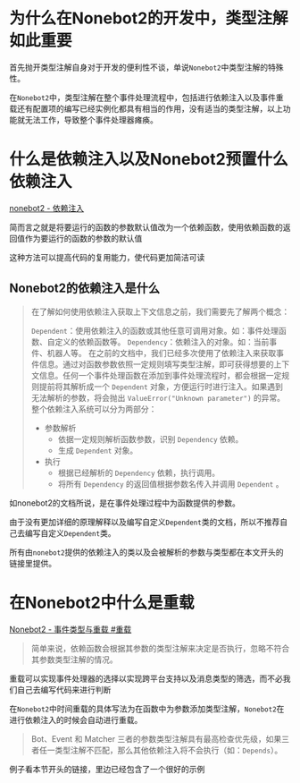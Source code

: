 # 为什么在Nonebot2的开发中，类型注解如此重要

首先抛开类型注解自身对于开发的便利性不谈，单说`Nonebot2`中类型注解的特殊性。

在`Nonebot2`中，类型注解在整个事件处理流程中，包括进行依赖注入以及事件重载还有配置项的编写已经实例化都具有相当的作用，没有适当的类型注解，以上功能就无法工作，导致整个事件处理器瘫痪。

# 什么是依赖注入以及Nonebot2预置什么依赖注入

[nonebot2 - 依赖注入](https://nonebot.dev/docs/advanced/dependency)

简而言之就是将要运行的函数的参数默认值改为一个依赖函数，使用依赖函数的返回值作为要运行的函数的参数的默认值

这种方法可以提高代码的复用能力，使代码更加简洁可读

## Nonebot2的依赖注入是什么

> 在了解如何使用依赖注入获取上下文信息之前，我们需要先了解两个概念：
> 
> `Dependent`：使用依赖注入的函数或其他任意可调用对象。如：事件处理函数、自定义的依赖函数等。
`Dependency`：依赖注入的对象。如：当前事件、机器人等。
在之前的文档中，我们已经多次使用了依赖注入来获取事件信息。通过对函数参数依照一定规则填写类型注解，即可获得想要的上下文信息。任何一个事件处理函数在添加到事件处理流程时，都会根据一定规则提前将其解析成一个 `Dependent` 对象，方便运行时进行注入。如果遇到无法解析的参数，将会抛出 `ValueError("Unknown parameter")` 的异常。整个依赖注入系统可以分为两部分：
> 
> - 参数解析
>   - 依据一定规则解析函数参数，识别 `Dependency` 依赖。
>   - 生成 `Dependent` 对象。
> - 执行
>   - 根据已经解析的 `Dependency` 依赖，执行调用。
>   - 将所有 `Dependency` 的返回值根据参数名传入并调用 `Dependent` 。

如nonebot2的文档所说，是在事件处理过程中为函数提供的参数。

由于没有更加详细的原理解释以及编写自定义`Dependent`类的文档，所以不推荐自己去编写自定义`Dependent`类。

所有由`nonebot2`提供的依赖注入的类以及会被解析的参数与类型都在本文开头的链接里提供。

# 在Nonebot2中什么是重载

[Nonebot2 - 事件类型与重载 #重载](https://nonebot.dev/docs/appendices/overload#%E9%87%8D%E8%BD%BD)

> 简单来说，依赖函数会根据其参数的类型注解来决定是否执行，忽略不符合其参数类型注解的情况。

重载可以实现事件处理器的选择以实现跨平台支持以及消息类型的筛选，而不必我们自己去编写代码来进行判断

在`Nonebot2`中时间重载的具体写法为在函数中为参数添加类型注解，`Nonebot2`在进行依赖注入的时候会自动进行重载。

> Bot、Event 和 Matcher 三者的参数类型注解具有最高检查优先级，如果三者任一类型注解不匹配，那么其他依赖注入将不会执行（如：`Depends`）。

例子看本节开头的链接，里边已经包含了一个很好的示例
